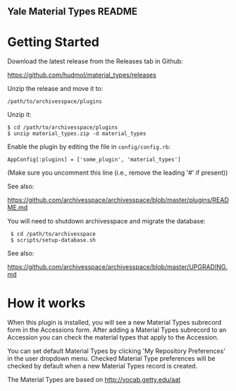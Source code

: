 Yale Material Types README
----------------------

# Getting Started

Download the latest release from the Releases tab in Github:

  https://github.com/hudmol/material_types/releases

Unzip the release and move it to:

    /path/to/archivesspace/plugins

Unzip it:

    $ cd /path/to/archivesspace/plugins
    $ unzip material_types.zip -d material_types

Enable the plugin by editing the file in `config/config.rb`:

    AppConfig[:plugins] = ['some_plugin', 'material_types']

(Make sure you uncomment this line (i.e., remove the leading '#' if present))

See also:

  https://github.com/archivesspace/archivesspace/blob/master/plugins/README.md

You will need to shutdown archivesspace and migrate the database:

     $ cd /path/to/archivesspace
     $ scripts/setup-database.sh

See also:

  https://github.com/archivesspace/archivesspace/blob/master/UPGRADING.md

# How it works

When this plugin is installed, you will see a new Material Types subrecord
form in the Accessions form. After adding a Material Types subrecord to an
Accession you can check the material types that apply to the Accession.

You can set default Material Types by clicking 'My Repository Preferences'
in the user dropdown menu. Checked Material Type preferences will be
checked by default when a new Material Types record is created.
 

The Material Types are based on http://vocab.getty.edu/aat
